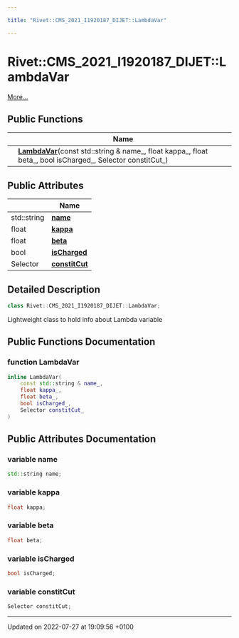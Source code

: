 ```yaml
---

title: "Rivet::CMS_2021_I1920187_DIJET::LambdaVar"

---
```


# Rivet::CMS_2021_I1920187_DIJET::LambdaVar



 [More...](#detailed-description)

## Public Functions

|                | Name           |
| -------------- | -------------- |
| | **[LambdaVar](http://example.org/classes/classrivet_1_1cms__2021__i1920187__dijet_1_1lambdavar/#function-lambdavar)**(const std::string & name_, float kappa_, float beta_, bool isCharged_, Selector constitCut_) |

## Public Attributes

|                | Name           |
| -------------- | -------------- |
| std::string | **[name](http://example.org/classes/classrivet_1_1cms__2021__i1920187__dijet_1_1lambdavar/#variable-name)**  |
| float | **[kappa](http://example.org/classes/classrivet_1_1cms__2021__i1920187__dijet_1_1lambdavar/#variable-kappa)**  |
| float | **[beta](http://example.org/classes/classrivet_1_1cms__2021__i1920187__dijet_1_1lambdavar/#variable-beta)**  |
| bool | **[isCharged](http://example.org/classes/classrivet_1_1cms__2021__i1920187__dijet_1_1lambdavar/#variable-ischarged)**  |
| Selector | **[constitCut](http://example.org/classes/classrivet_1_1cms__2021__i1920187__dijet_1_1lambdavar/#variable-constitcut)**  |

## Detailed Description

```cpp
class Rivet::CMS_2021_I1920187_DIJET::LambdaVar;
```


Lightweight class to hold info about Lambda variable 

## Public Functions Documentation

### function LambdaVar

```cpp
inline LambdaVar(
    const std::string & name_,
    float kappa_,
    float beta_,
    bool isCharged_,
    Selector constitCut_
)
```


## Public Attributes Documentation

### variable name

```cpp
std::string name;
```


### variable kappa

```cpp
float kappa;
```


### variable beta

```cpp
float beta;
```


### variable isCharged

```cpp
bool isCharged;
```


### variable constitCut

```cpp
Selector constitCut;
```


-------------------------------

Updated on 2022-07-27 at 19:09:56 +0100